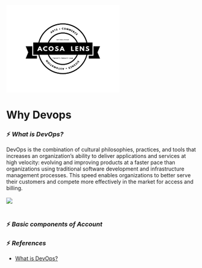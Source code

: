 [<img alt="acosalens" width="300px" src="https://github.com/jindalvishal09/AWS/blob/main/Resources/other/Acosa_logo.png" />](https://acosalens.com)

# Why Devops

### ⚡ _What is DevOps?_
DevOps is the combination of cultural philosophies, practices, and tools that increases an organization’s ability to deliver 
applications and services at high velocity: evolving and improving products at a faster pace than organizations using traditional
software development and infrastructure management processes. This speed enables organizations to better serve their customers and
compete more effectively in the market for access and billing. </br></br><img src="Devops/Resources/Why_Needed/Devops_basic.png"/></br></br>

### ⚡ _Basic components of Account_

### ⚡ _References_

* [What is DevOps?](https://aws.amazon.com/devops/what-is-devops/)
